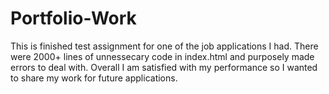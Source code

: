 # Portfolio-Work
This is finished test assignment for one of the job applications I had. There were 2000+ lines of unnessecary code in index.html and purposely made errors to deal with. Overall I am satisfied with my performance so I wanted to share my work for future applications.
